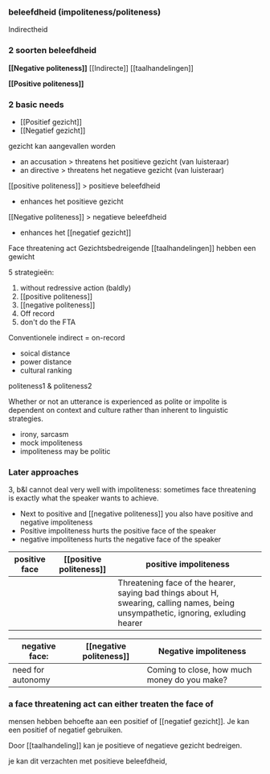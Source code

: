 ### beleefdheid (impoliteness/politeness)


Indirectheid

### 2 soorten beleefdheid
**[[Negative politeness]]**
[[Indirecte]] [[taalhandelingen]]

**[[Positive politeness]]**



### 2 basic needs
- [[Positief gezicht]]
- [[Negatief gezicht]]

gezicht kan aangevallen worden
- an accusation > threatens het positieve gezicht (van luisteraar)
- an directive > threatens het negatieve gezicht (van luisteraar)

[[positive politeness]] > positieve beleefdheid
- enhances het positieve gezicht

[[Negative politeness]] > negatieve beleefdheid
- enhances het [[negatief gezicht]]


Face threatening act
Gezichtsbedreigende [[taalhandelingen]] hebben een gewicht

5 strategieën:
1. without redressive action (baldly)
2. [[positive politeness]]
3. [[negative politeness]]
4. Off record
5. don't do the FTA


Conventionele indirect = on-record

- soical distance
- power distance
- cultural ranking

politeness1 & politeness2

Whether or not an utterance is experienced as polite or impolite is dependent on context and culture rather than inherent to linguistic strategies.
- irony, sarcasm
- mock impoliteness
- impoliteness
may be politic


### Later approaches
3, b&l cannot deal very well with impoliteness: sometimes face threatening is exactly what the speaker wants to achieve.
- Next to positive and [[negative politeness]] you also have positive and negative impoliteness
- Positive impoliteness hurts the positive face of the speaker
- negative impoliteness hurts the negative face of the speaker


| positive face | [[positive politeness]] | positive impoliteness                                                                                                              |
| ------------- | ------------------- | ---------------------------------------------------------------------------------------------------------------------------------- |
|               |                     | Threatening face of the hearer, saying bad things about H, swearing, calling names, being unsympathetic, ignoring, exluding hearer | 


| negative face:    | [[negative politeness]]     | Negative impoliteness                        |
| ----------------- | --- | -------------------------------------------- |
| need for autonomy |     | Coming to close, how much money do you make? |

### a face threatening act can either treaten the face of 

mensen hebben behoefte aan een positief of [[negatief gezicht]]. Je kan een positief of negatief gebruiken. 

Door [[taalhandeling]] kan je positieve of negatieve gezicht bedreigen.

je kan dit verzachten met positieve beleefdheid,